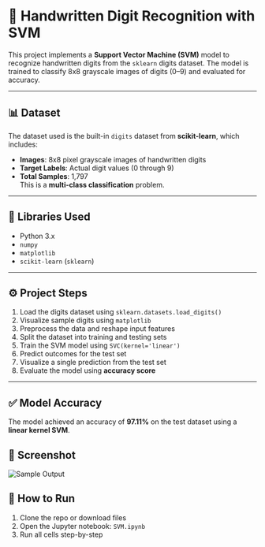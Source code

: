 
# 🧠 Handwritten Digit Recognition with SVM

This project implements a **Support Vector Machine (SVM)** model to recognize handwritten digits from the `sklearn` digits dataset. The model is trained to classify 8x8 grayscale images of digits (0–9) and evaluated for accuracy.

---

## 📊 Dataset

The dataset used is the built-in `digits` dataset from **scikit-learn**, which includes:

- **Images**: 8x8 pixel grayscale images of handwritten digits  
- **Target Labels**: Actual digit values (0 through 9)  
- **Total Samples**: 1,797  
This is a **multi-class classification** problem.

---

## 🧰 Libraries Used

- Python 3.x  
- `numpy`  
- `matplotlib`  
- `scikit-learn` (`sklearn`)

---

## ⚙️ Project Steps

1. Load the digits dataset using `sklearn.datasets.load_digits()`
2. Visualize sample digits using `matplotlib`
3. Preprocess the data and reshape input features
4. Split the dataset into training and testing sets
5. Train the SVM model using `SVC(kernel='linear')`
6. Predict outcomes for the test set
7. Visualize a single prediction from the test set
8. Evaluate the model using **accuracy score**

---

## ✅ Model Accuracy

The model achieved an accuracy of **97.11%** on the test dataset using a **linear kernel SVM**.

## 📸 Screenshot
![Sample Output](<img width="502" height="550" alt="SVM" src="https://github.com/user-attachments/assets/72119280-93ec-493b-81cc-739af69ff9d3" />
)

## 🚀 How to Run

1. Clone the repo or download files
2. Open the Jupyter notebook: `SVM.ipynb`
3. Run all cells step-by-step
